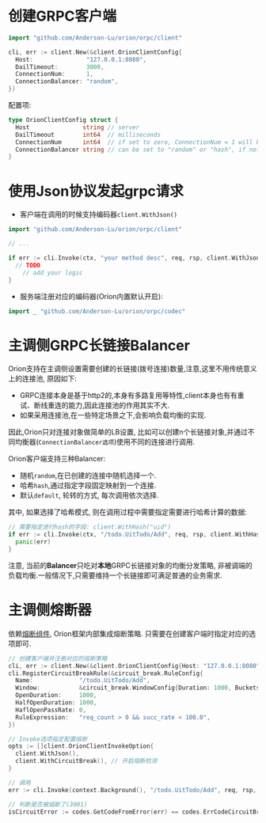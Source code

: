 # 创建GRPC客户端

```go
import "github.com/Anderson-Lu/orion/orpc/client"

cli, err := client.New(&client.OrionClientConfig{
  Host:               "127.0.0.1:8080",
  DailTimeout:        3000,
  ConnectionNum:      1,
  ConnectionBalancer: "random",
})
```

配置项:

```go
type OrionClientConfig struct {
  Host               string // server
  DailTimeout        int64  // milliseconds
  ConnectionNum      int64  // if set to zero, ConnectionNum = 1 will be set.
  ConnectionBalancer string // can be set to "random" or "hash", if not set, random balancer will be set by default.
}
```

# 使用Json协议发起grpc请求

- 客户端在调用的时候支持编码器`client.WithJson()`

```go
import "github.com/Anderson-Lu/orion/orpc/client"

// ...

if err := cli.Invoke(ctx, "your method desc", req, rsp, client.WithJson()); err != nil {
  // TODO
    // add your logic
}
```

- 服务端注册对应的编码器(Orion内置默认开启):

```go
import _ "github.com/Anderson-Lu/orion/orpc/codec"
```

# 主调侧GRPC长链接Balancer

Orion支持在主调侧设置需要创建的长链接(拨号连接)数量,注意,这里不用传统意义上的连接池, 原因如下:

- GRPC连接本身是基于http2的,本身有多路复用等特性,client本身也有有重试、断线重连的能力,因此连接池的作用其实不大.
- 如果采用连接池,在一些特定场景之下,会影响负载均衡的实现.

因此,Orion只对连接对象做简单的LB设置, 比如可以创建n个长链接对象,并通过不同均衡器(`ConnectionBalancer选项`)使用不同的连接进行调用.

Orion客户端支持三种Balancer:

- 随机`random`,在已创建的连接中随机选择一个.
- 哈希`hash`,通过指定字段固定映射到一个连接.
- 默认`default`, 轮转的方式, 每次调用依次选择.

其中, 如果选择了哈希模式, 则在调用过程中需要指定需要进行哈希计算的数据:

```go
// 需要指定进行hash的字段: client.WithHash("uid")
if err := cli.Invoke(ctx, "/todo.UitTodo/Add", req, rsp, client.WithHash("uid")); err != nil {
  panic(err)
}
```

注意, 当前的**Balancer**只吃对**本地**GRPC长链接对象的均衡分发策略, 非被调端的负载均衡.一般情况下,只需要维持一个长链接即可满足普通的业务需求.

# 主调侧熔断器

依赖[熔断组件](./doc_circuit_breaker.md), Orion框架内部集成熔断策略. 只需要在创建客户端时指定对应的选项即可.

```go
// 创建客户端并注册对应的熔断策略
cli, err := client.New(&client.OrionClientConfig{Host: "127.0.0.1:8080", DailTimeout: 10000})
cli.RegisterCircuitBreakRule(&circuit_break.RuleConfig{
  Name:             "/todo.UitTodo/Add",
  Window:           &circuit_break.WindowConfig{Duration: 1000, Buckets: 10},
  OpenDuration:     1000,
  HalfOpenDuration: 1000,
  HaflOpenPassRate: 0,
  RuleExpression:   "req_count > 0 && succ_rate < 100.0",
})

// Invoke选项指定配置熔断
opts := []client.OrionClientInvokeOption{
  client.WithJson(),
  client.WithCircuitBreak(), // 开启熔断检测
}

// 调用
err := cli.Invoke(context.Background(), "/todo.UitTodo/Add", req, rsp, opts...)

// 判断是否被熔断了(3001)
isCircuitError := codes.GetCodeFromError(err) == codes.ErrCodeCircuitBreak
```